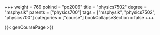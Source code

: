 +++
weight = 769
pokind = "po2006"
title = "physics7502"
degree = "msphysik"
parents = ["physics700"]
tags = ["msphysik", "physics7502", "physics700"]
categories = ["course"]
bookCollapseSection = false
+++

{{< genCoursePage >}}
